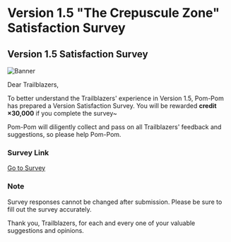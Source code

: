 # Version 1.5 "The Crepuscule Zone" Satisfaction Survey
## Version 1.5 Satisfaction Survey
![Banner](https://sdk.hoyoverse.com/upload/ann/2023/09/22/64f750577627982c2225314c2376a57b_6252356485089434503.png)

Dear Trailblazers,

To better understand the Trailblazers' experience in Version 1.5, Pom-Pom has prepared a Version Satisfaction Survey. You will be rewarded **credit ×30,000** if you complete the survey~

Pom-Pom will diligently collect and pass on all Trailblazers' feedback and suggestions, so please help Pom-Pom.

### Survey Link

[ Go to Survey](https://webstatic.hoyoverse.com/common/event/survey-user-v2/index.html?auth_appid=survey_CNnzkk_0tR-sebxwTTv9cvPliNrpDzG-VVpoCZl-xQme-5QB&game_biz=hkrpg_global&surveyId=18874&format=1&sign_type=2&authkey_ver=1)

### Note

Survey responses cannot be changed after submission. Please be sure to fill out the survey accurately.

Thank you, Trailblazers, for each and every one of your valuable suggestions and opinions.
